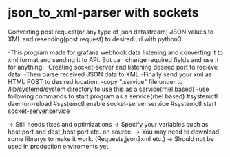 # json_to_xml-parser with sockets
Converting post request(or any type of json datastream) JSON values to XML and resending(post request) to desired url with python3

-This program made for grafana webhook data listening and converting it to xml format and sending it to API. But can change required fields and use it for anything.
-Creating socket-server and listening desired port to recieve data.
-Then parse received JSON data to XML
-Finally send your xml as HTML POST to desired location.
-copy  ".service" file under to /lib/systemd/system directory to use this as a service(rhel based)
-use following commands to start program as a service(rhel based)
 #systemctl daemon-reload
 #systemctl enable socket-server.service 
 #systemctl start socket-server.service
 
 
 


-> Still needs fixes and optimizations
-> Specify your variables such as host:port and dest_host:port etc. on source.
-> You may need to download some librarys to make it work. (Requests,json2xml etc.)
-> Should not be used in production enviroments yet.
